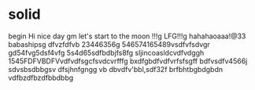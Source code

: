 # solid
begin
Hi
nice day
gm
let's start
to the moon !!!g
LFG!!!g
hahahaoaaa!@33
babashipsg
dfvzfdfvb
23446356g
546574165489vsdfvfsdvgr
gd54fvg5dsf4vfg
5s4d65sdfbdbjfs8fg
sljincoasldcvdfvdggh
1545FDFVBDFVvdfvdfsgcfsvdcvrfffg
bxdfgbdfvdfvrfsfsgff
bdfvsdfv4566j
sdvsbsdbbgsv dfsjhnfgngg
vb dbvdfv'bbl,sdf32f
brfbhtbgbdgbdn
vdfbzdfbzdfbbdbbg

